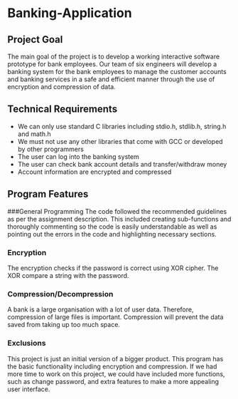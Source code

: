 # Banking-Application

## Project Goal
The main goal of the project is to develop a working interactive software prototype for bank employees. Our team of six engineers will develop a banking system for the bank employees to manage the customer accounts and banking services in a safe and efficient manner through the use of encryption and compression of data.

## Technical Requirements 
+ We can only use standard C libraries including stdio.h, stdlib.h, string.h and math.h
+ We must not use any other libraries that come with GCC or developed by other programmers
+ The user can log into the banking system
+ The user can check bank account details and transfer/withdraw money
+ Account information are encrypted and compressed

## Program Features
###General Programming
The code followed the recommended guidelines as per the assignment description. This included creating sub-functions and thoroughly commenting so the code is easily understandable as well as pointing out the errors in the code and highlighting necessary sections.

### Encryption
The encryption checks if the password is correct using XOR cipher. The XOR compare a string with the password.

### Compression/Decompression
A bank is a large organisation with a lot of user data. Therefore, compression of large files is important. Compression will prevent the data saved from taking up too much space. 

### Exclusions 
This project is just an initial version of a bigger product. This program has the basic functionality including encryption and compression. If we had more time to work on this project, we could have included more functions, such as change password, and extra features to make a more appealing user interface. 
